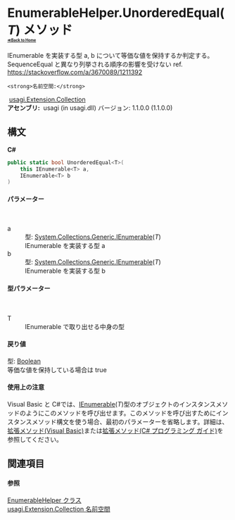 # EnumerableHelper.UnorderedEqual(*T*) メソッド <div style="font-size:30%"><a href="https://github.com/usagi/usagi.cs/blob/master/docs/Home.md">≪Back to Home</a></div> 

IEnumerable を実装する型 a, b について等価な値を保持するか判定する。 SequenceEqual と異なり列挙される順序の影響を受けない ref. https://stackoverflow.com/a/3670089/1211392


    <strong>名前空間:</strong>
&nbsp;<a href="N_usagi_Extension_Collection.md">usagi.Extension.Collection</a><br /><strong>アセンブリ:</strong>
&nbsp;usagi (in usagi.dll) バージョン: 1.1.0.0 (1.1.0.0)

## 構文

**C#**<br />
``` C#
public static bool UnorderedEqual<T>(
	this IEnumerable<T> a,
	IEnumerable<T> b
)

```


#### パラメーター
&nbsp;<dl><dt>a</dt><dd>型: <a href="http://msdn2.microsoft.com/ja-jp/library/9eekhta0" target="_blank">System.Collections.Generic.IEnumerable</a>(*T*)<br />IEnumerable を実装する型 a</dd><dt>b</dt><dd>型: <a href="http://msdn2.microsoft.com/ja-jp/library/9eekhta0" target="_blank">System.Collections.Generic.IEnumerable</a>(*T*)<br />IEnumerable を実装する型 b</dd></dl>

#### 型パラメーター
&nbsp;<dl><dt>T</dt><dd>IEnumerable で取り出せる中身の型</dd></dl>

#### 戻り値
型: <a href="http://msdn2.microsoft.com/ja-jp/library/a28wyd50" target="_blank">Boolean</a><br />等価な値を保持している場合は true

#### 使用上の注意
Visual Basic と C#では、<a href="http://msdn2.microsoft.com/ja-jp/library/9eekhta0" target="_blank">IEnumerable</a>(*T*)型のオブジェクトのインスタンスメソッドのようにこのメソッドを呼び出せます。このメソッドを呼び出すためにインスタンスメソッド構文を使う場合、最初のパラメーターを省略します。詳細は、<a href="http://msdn.microsoft.com/ja-jp/library/bb384936.aspx" target="_blank">拡張メソッド(Visual Basic)</a>または<a href="http://msdn.microsoft.com/ja-jp/library/bb383977.aspx" target="_blank">拡張メソッド(C# プログラミング ガイド)</a>を参照してください。

## 関連項目


#### 参照
<a href="T_usagi_Extension_Collection_EnumerableHelper.md">EnumerableHelper クラス</a><br /><a href="N_usagi_Extension_Collection.md">usagi.Extension.Collection 名前空間</a><br />